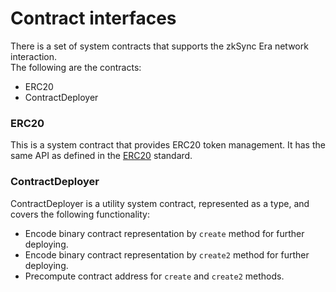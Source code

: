 # Contract interfaces

There is a set of system contracts that supports the zkSync Era network interaction.<br>
The following are the contracts:

- ERC20
- ContractDeployer

### ERC20

This is a system contract that provides ERC20 token management. It has the same API as
defined in the [ERC20](https://eips.ethereum.org/EIPS/eip-20) standard.

### ContractDeployer

ContractDeployer is a utility system contract, represented as a type, and covers the following functionality:

- Encode binary contract representation by `create` method for further deploying.
- Encode binary contract representation by `create2` method for further deploying.
- Precompute contract address for `create` and `create2` methods.
